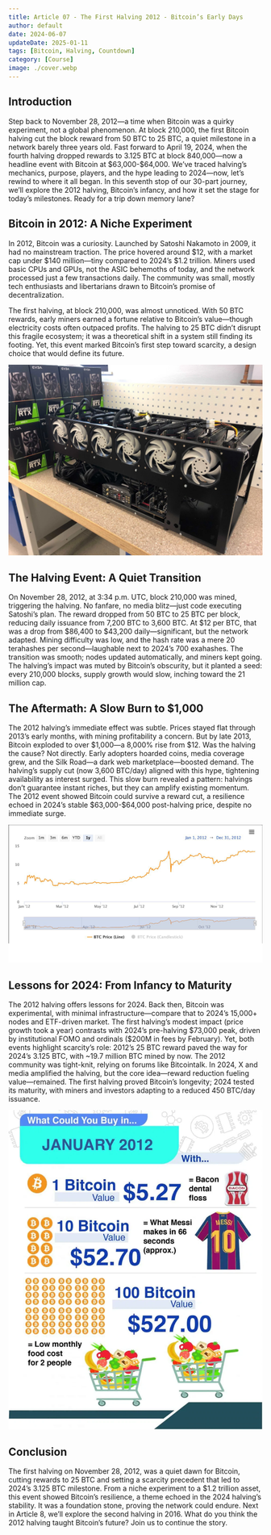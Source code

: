 ```yaml
---
title: Article 07 - The First Halving 2012 - Bitcoin’s Early Days
author: default
date: 2024-06-07
updateDate: 2025-01-11
tags: [Bitcoin, Halving, Countdown]
category: [Course]
image: ./cover.webp
---
```


## Introduction

Step back to November 28, 2012—a time when Bitcoin was a quirky experiment, not a global phenomenon. At block 210,000, the first Bitcoin halving cut the block reward from 50 BTC to 25 BTC, a quiet milestone in a network barely three years old. Fast forward to April 19, 2024, when the fourth halving dropped rewards to 3.125 BTC at block 840,000—now a headline event with Bitcoin at \$63,000-\$64,000. We’ve traced halving’s mechanics, purpose, players, and the hype leading to 2024—now, let’s rewind to where it all began. In this seventh stop of our 30-part journey, we’ll explore the 2012 halving, Bitcoin’s infancy, and how it set the stage for today’s milestones. Ready for a trip down memory lane?

## Bitcoin in 2012: A Niche Experiment

In 2012, Bitcoin was a curiosity. Launched by Satoshi Nakamoto in 2009, it had no mainstream traction. The price hovered around \$12, with a market cap under \$140 million—tiny compared to 2024’s \$1.2 trillion. Miners used basic CPUs and GPUs, not the ASIC behemoths of today, and the network processed just a few transactions daily. The community was small, mostly tech enthusiasts and libertarians drawn to Bitcoin’s promise of decentralization.

The first halving, at block 210,000, was almost unnoticed. With 50 BTC rewards, early miners earned a fortune relative to Bitcoin’s value—though electricity costs often outpaced profits. The halving to 25 BTC didn’t disrupt this fragile ecosystem; it was a theoretical shift in a system still finding its footing. Yet, this event marked Bitcoin’s first step toward scarcity, a design choice that would define its future.

![Image 1: "2012 Mining Setup"](./1.2012-mining-rig.webp)

## The Halving Event: A Quiet Transition

On November 28, 2012, at 3:34 p.m. UTC, block 210,000 was mined, triggering the halving. No fanfare, no media blitz—just code executing Satoshi’s plan. The reward dropped from 50 BTC to 25 BTC per block, reducing daily issuance from 7,200 BTC to 3,600 BTC. At \$12 per BTC, that was a drop from \$86,400 to \$43,200 daily—significant, but the network adapted.
Mining difficulty was low, and the hash rate was a mere 20 terahashes per second—laughable next to 2024’s 700 exahashes. The transition was smooth; nodes updated automatically, and miners kept going. The halving’s impact was muted by Bitcoin’s obscurity, but it planted a seed: every 210,000 blocks, supply growth would slow, inching toward the 21 million cap.

## The Aftermath: A Slow Burn to \$1,000

The 2012 halving’s immediate effect was subtle. Prices stayed flat through 2013’s early months, with mining profitability a concern. But by late 2013, Bitcoin exploded to over \$1,000—a 8,000\% rise from \$12. Was the halving the cause? Not directly. Early adopters hoarded coins, media coverage grew, and the Silk Road—a dark web marketplace—boosted demand. The halving’s supply cut (now 3,600 BTC/day) aligned with this hype, tightening availability as interest surged.
This slow burn revealed a pattern: halvings don’t guarantee instant riches, but they can amplify existing momentum. The 2012 event showed Bitcoin could survive a reward cut, a resilience echoed in 2024’s stable \$63,000-\$64,000 post-halving price, despite no immediate surge.

![Image 2: "2012 Price Explosion"](./2.2012-price-explosion.webp)

## Lessons for 2024: From Infancy to Maturity

The 2012 halving offers lessons for 2024. Back then, Bitcoin was experimental, with minimal infrastructure—compare that to 2024’s 15,000+ nodes and ETF-driven market. The first halving’s modest impact (price growth took a year) contrasts with 2024’s pre-halving \$73,000 peak, driven by institutional FOMO and ordinals (\$200M in fees by February). Yet, both events highlight scarcity’s role: 2012’s 25 BTC reward paved the way for 2024’s 3.125 BTC, with ~19.7 million BTC mined by now.
The 2012 community was tight-knit, relying on forums like Bitcointalk. In 2024, X and media amplified the halving, but the core idea—reward reduction fueling value—remained. The first halving proved Bitcoin’s longevity; 2024 tested its maturity, with miners and investors adapting to a reduced 450 BTC/day issuance.

![Image 3: "2012 vs. 2024 Comparison"](./3.2012-bitcoin-graphic.webp)

## Conclusion

The first halving on November 28, 2012, was a quiet dawn for Bitcoin, cutting rewards to 25 BTC and setting a scarcity precedent that led to 2024’s 3.125 BTC milestone. From a niche experiment to a \$1.2 trillion asset, this event showed Bitcoin’s resilience, a theme echoed in the 2024 halving’s stability. It was a foundation stone, proving the network could endure. Next in Article 8, we’ll explore the second halving in 2016. What do you think the 2012 halving taught Bitcoin’s future? Join us to continue the story.
